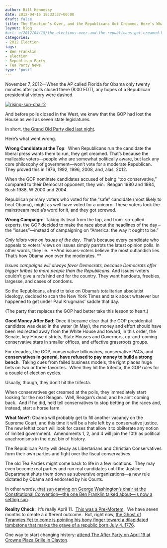 ```yaml
---
author: Bill Hennessy
date: 2012-04-15 18:33:37+00:00
draft: false
title: The Election’s Over, and the Republicans Got Creamed. Here’s What Went Wrong
layout: blog
#url: e/2012/04/15/the-elections-over-and-the-republicans-got-creamed-heres-what-went-wrong/
categories:
- 2012 Election
tags:
- Ben Franklin
- election
- Republican Party
- Tea Party News
type: "post"
---
```


November 7, 2012—When the AP called Florida for Obama only twenty minutes after polls closed there (8:00 EDT), any hopes of a Republican presidential victory were dashed.

[![rising-sun-chair2](https://ludicrite.files.wordpress.com/2012/04/rising-sun-chair2_thumb.jpg)
](https://ludicrite.files.wordpress.com/2012/04/rising-sun-chair2.jpg)

And before polls closed in the West, we knew that the GOP had lost the House as well as seven state legislatures.

In short, [the Grand Old Party died last night](https://hennessysview.com/latest/the-state-of-the-gop/).

Here’s what went wrong.

**Wrong Candidate at the Top**:  When Republicans run the candidate the liberal press wants them to run, they get creamed. That’s because the malleable voters—people who are somewhat politically aware, but lack any core philosophy of government—won’t vote for a moderate Republican. They proved this in 1976, 1992, 1996, 2008, and, alas, 2012.

When the GOP nominate candidates accused of being “too conservative,” compared to their Democrat opponent, they win:  Reagan 1980 and 1984, Bush 1988, W 2000 and 2004.

Republican primary voters who voted for the “safe” candidate (most likely to beat Obama), might as well have voted for a unicorn. These voters took the mainstream media’s word for it, and they got screwed.

**Wrong Campaign**:  Taking its lead from the top, and from  so-called experts, the GOP decided to make the race about the headlines of the day – the “issues”—instead of campaigning on “America: the way it ought to be.”

_Only idiots vote on issues of the day_.  That’s because every candidate who appeals to voters’ views on issues simply parrots the latest opinion polls. In other words, they lie.  **And issues-voters believe the most outlandish lies. That’s how Obama won over the moderates. **

_Issues campaigns will always favor Democrats, because Democrats offer bigger bribes to more people than the Republicans_. And issues-voters couldn’t give a rat’s hind end for the country. They want handouts, freebies, largesse, and cases of condoms.

So the Republicans, afraid to take on Obama’s totalitarian absolutist ideology, decided to scan the New York Times and talk about whatever bur happened to get under Paul Krugmans’ saddle that day.

(The party that replaces the GOP had better take this lesson to heart.)

**Good Money After Bad**: Once it became clear that the GOP presidential candidate was dead in the water (in May), the money and effort should have been redirected away from the White House and toward, in this order, the Senate, key House districts, State Houses and Governors, up-and-coming conservative stars in smaller offices, and effective grassroots groups.

For decades, the GOP, conservative billionaires, conservative PACs, and **conservatives in general, have refused to pay money to build a strong bench**.  Taking cues from failed business models, the right places huge bets on two or three favorites.  When they hit the trifecta, the GOP rules for a couple of election cycles.

Usually, though, they don’t hit the trifecta.

When conservatives get creamed at the polls, they immediately start looking for the next Reagan.  Well, Reagan’s dead, and he ain’t coming back.  And if he did, he’d tell conservatives to stop betting on the races and, instead, start a horse farm.

**What Now?**: Obama will probably get to fill another vacancy on the Supreme Court, and this time it will be a hole left by a conservative justice.  The new leftist court will look for cases that allow it to obliterate any notion of limited government.  Amendments 1, 2, and 4 will join the 10th as political anachronisms in the dust bin of history.

The Republican Party will decay as Libertarians and Christian Conservatives form their own parties and fight over the fiscal conservatives.

The old Tea Parties might come back to life in a few locations.  They may even become real parties and run real candidates until the Justice Department shuts them down as subversive organizations—a new rule dictated by Obama and endorsed by his Courts.

In other words, [that sun carving on George Washington’s chair at the Constitutional Convention—the one Ben Franklin talked about—is now a setting sun](https://www.ushistory.org/more/sun.htm).

**Reality Check**:  It’s really April 11.  [This was a Pre-Mortem](https://csb.executiveboard.com/public/NewVol/DSC/Pre_Mortem_Strategic_Analysis.pdf).  We have seven months to create a different outcome.  But, right now, [the Ghost of Tyrannies Yet to come is pointing his bony finger toward a dilapidated tombstone that marks the grave of a republic born July 4, 1776](https://www.newyorker.com/online/blogs/johncassidy/2012/04/obama-at-half-time-can-he-be-beaten.html).

One way to start changing history: [attend The After Party on April 19 at Crowne Plaza Grille in Clayton](https://hennessysview.com/the-after-party/you-have-a-date-next-thursday/).
